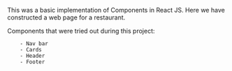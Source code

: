 This was a basic implementation of Components in React JS. Here we have constructed a web page for a restaurant.

Components that were tried out during this project: 

        - Nav bar
        - Cards
        - Header
        - Footer
